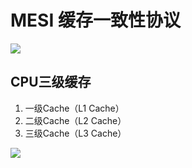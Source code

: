 # MESI 缓存一致性协议

![](D:\project\huan415\http\JavaYang\jvm\images\jvm_MESI.jpg)



## CPU三级缓存

1. 一级Cache（L1 Cache）
2. 二级Cache（L2 Cache）
3. 三级Cache（L3 Cache）



![](D:\project\huan415\http\JavaYang\jvm\images\jvm_cpu_cache.jpg)



